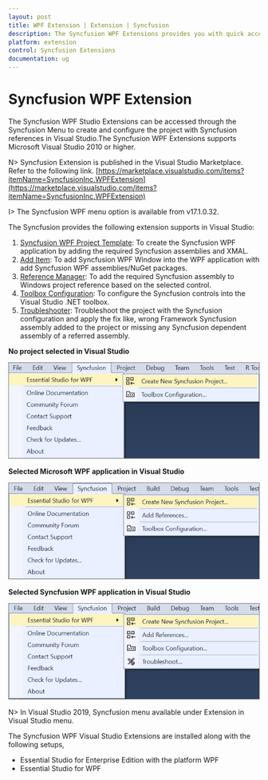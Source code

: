 ```yaml
---
layout: post
title: WPF Extension | Extension | Syncfusion
description: The Syncfusion WPF Extensions provides you with quick access to Project Templates to create or configure the Syncfusion WPF Application
platform: extension
control: Syncfusion Extensions
documentation: ug
---
```


# Syncfusion WPF Extension

The Syncfusion WPF Studio Extensions can be accessed through the Syncfusion Menu to create and configure the project with Syncfusion references in Visual Studio.The Syncfusion WPF Extensions supports Microsoft Visual Studio 2010 or higher.

N> Syncfusion Extension is published in the Visual Studio Marketplace. Refer to the following link.
[https://marketplace.visualstudio.com/items?itemName=SyncfusionInc.WPFExtension](https://marketplace.visualstudio.com/items?itemName=SyncfusionInc.WPFExtension)

I> The Syncfusion WPF menu option is available from v17.1.0.32.

The Syncfusion provides the following extension supports in Visual Studio:

1.	[Syncfusion WPF Project Template](./create-project): To create the Syncfusion WPF application by adding the required Syncfusion assemblies and XMAL.
2.	[Add Item](./add-item): To add Syncfusion WPF Window into the WPF application with add Syncfusion WPF assemblies/NuGet packages.
3.	[Reference Manager](./add-references): To add the required Syncfusion assembly to Windows project reference based on the selected control.
4.	[Toolbox Configuration](./toolbox-configuration): To configure the Syncfusion controls into the Visual Studio .NET toolbox.
5.	[Troubleshooter](./troubleshooting): Troubleshoot the project with the Syncfusion configuration and apply the fix like, wrong Framework Syncfusion assembly added to the project or missing any Syncfusion dependent assembly of a referred assembly.

**No project selected in Visual Studio**

![Syncfusion Menu when No project selected in Visual Studio](Overview-images/Syncfusion_Menu_OverView1.png)

**Selected Microsoft WPF application in Visual Studio**

![Syncfusion Menu when Selected Microsoft WPF application in Visual Studio](Overview-images/Syncfusion_Menu_OverView2.png)

**Selected Syncfusion WPF application in Visual Studio**

![Syncfusion Menu when Selected Synfusion WPF application in Visual Studio](Overview-images/Syncfusion_Menu_OverView3.png)

N> In Visual Studio 2019, Syncfusion menu available under Extension in Visual Studio menu.

The Syncfusion WPF Visual Studio Extensions are installed along with the following setups,

* Essential Studio for Enterprise Edition with the platform WPF
* Essential Studio for WPF

